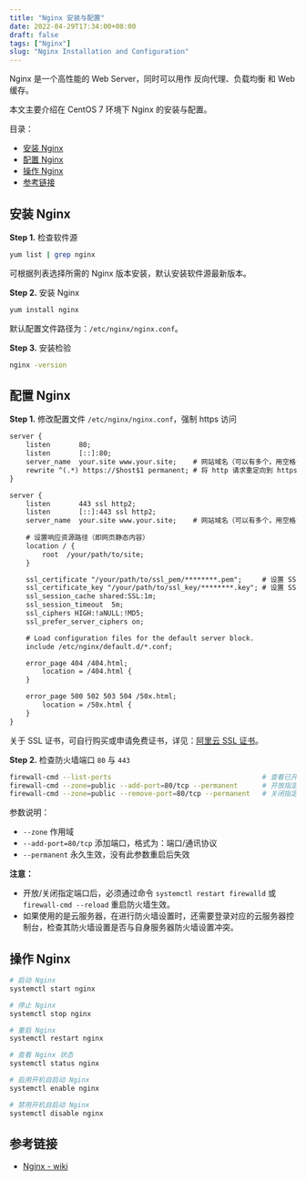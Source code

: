 ```yaml
---
title: "Nginx 安装与配置"
date: 2022-04-29T17:34:00+08:00
draft: false
tags: ["Nginx"]
slug: "Nginx Installation and Configuration"
---
```


Nginx 是一个高性能的 Web Server，同时可以用作 反向代理、负载均衡 和 Web 缓存。

本文主要介绍在 CentOS 7 环境下 Nginx 的安装与配置。

目录：

- [安装 Nginx](#安装-nginx)
- [配置 Nginx](#配置-nginx)
- [操作 Nginx](#操作-nginx)
- [参考链接](#参考链接)

## 安装 Nginx

**Step 1.** 检查软件源

```bash
yum list | grep nginx
```

可根据列表选择所需的 Nginx 版本安装，默认安装软件源最新版本。

**Step 2.** 安装 Nginx

```bash
yum install nginx
```

默认配置文件路径为：`/etc/nginx/nginx.conf`。

**Step 3.** 安装检验

```bash
nginx -version
```

## 配置 Nginx

**Step 1.** 修改配置文件 `/etc/nginx/nginx.conf`，强制 https 访问

```txt
server {
    listen       80;
    listen       [::]:80;
    server_name  your.site www.your.site;    # 网站域名（可以有多个，用空格分隔）
    rewrite ^(.*) https://$host$1 permanent; # 将 http 请求重定向到 https
}

server {
    listen       443 ssl http2;
    listen       [::]:443 ssl http2;
    server_name  your.site www.your.site;    # 网站域名（可以有多个，用空格分隔）
    
    # 设置响应资源路径（即网页静态内容）
    location / {
        root  /your/path/to/site;
    }

    ssl_certificate "/your/path/to/ssl_pem/********.pem";     # 设置 SSL pem 证书路径
    ssl_certificate_key "/your/path/to/ssl_key/********.key"; # 设置 SSL key 证书路径
    ssl_session_cache shared:SSL:1m;
    ssl_session_timeout  5m;
    ssl_ciphers HIGH:!aNULL:!MD5;
    ssl_prefer_server_ciphers on;

    # Load configuration files for the default server block.
    include /etc/nginx/default.d/*.conf;

    error_page 404 /404.html;
        location = /404.html {
    }

    error_page 500 502 503 504 /50x.html;
        location = /50x.html {
    }
}
```

关于 SSL 证书，可自行购买或申请免费证书，详见：[阿里云 SSL 证书](https://www.aliyun.com/product/cas)。

**Step 2.** 检查防火墙端口 `80` 与 `443`

```bash
firewall-cmd --list-ports                                     # 查看已开放端口
firewall-cmd --zone=public --add-port=80/tcp --permanent      # 开放指定端口
firewall-cmd --zone=public --remove-port=80/tcp --permanent   # 关闭指定端口
```

参数说明：

* `--zone` 作用域
* `--add-port=80/tcp` 添加端口，格式为：端口/通讯协议
* `--permanent` 永久生效，没有此参数重启后失效

**注意：**

* 开放/关闭指定端口后，必须通过命令 `systemctl restart firewalld` 或 `firewall-cmd --reload` 重启防火墙生效。
* 如果使用的是云服务器，在进行防火墙设置时，还需要登录对应的云服务器控制台，检查其防火墙设置是否与自身服务器防火墙设置冲突。

## 操作 Nginx

```bash
# 启动 Nginx
systemctl start nginx

# 停止 Nginx
systemctl stop nginx

# 重启 Nginx
systemctl restart nginx

# 查看 Nginx 状态
systemctl status nginx

# 启用开机自启动 Nginx
systemctl enable nginx

# 禁用开机自启动 Nginx
systemctl disable nginx
```

## 参考链接

* [Nginx - wiki](https://zh.m.wikipedia.org/wiki/Nginx)

